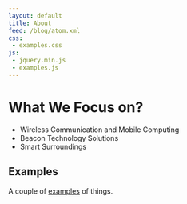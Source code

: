 ```yaml
---
layout: default
title: About
feed: /blog/atom.xml
css:
 - examples.css
js:
 - jquery.min.js
 - examples.js
---
```

# What We Focus on? 
*  Wireless Communication and Mobile Computing 
*  Beacon Technology Solutions 
*  Smart Surroundings



<!--

## Donate

* <a href= "http://www">![Alipay][alipay-png]</a>

* <a href= "bitcoin:14EUPectVRWzX75Jng1QSLBQhzGVWCLvPM?lab=ethan">![Bitcoin][bitcoin-svg]</a> [14EUPectVRWzX75Jng1QSLBQhzGVWCLvPM](bitcoin:14EUPectVRWzX75Jng1QSLBQhzGVWCLvPM?lab=ethan)

* <a href= " ">![PayPal][paypal-gif]</a>

-->

## Examples

A couple of [examples](/examples/) of things.

<ul id="examples">
  <!-- Random Examples -->
</ul>

[Bitcoins]: http://bitcoin.org/


[alipay-png]: https://img.alipay.com/sys/personalprod/style/mc/btn-index.png
[bitcoin-svg]: http://bitcoin.org/img/logotop.svg
[paypal-gif]: https://www.paypal.com/en_US/i/btn/btn_dg_pay_w_paypal.gif

